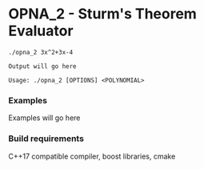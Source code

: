 # OPNA_2 - Sturm's Theorem Evaluator
`./opna_2 3x^2+3x-4`
```
Output will go here
```
```
Usage: ./opna_2 [OPTIONS] <POLYNOMIAL> 
```
### Examples
Examples will go here

### Build requirements
 C++17 compatible compiler, boost libraries, cmake
